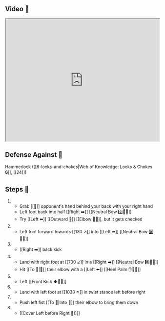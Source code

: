 ## Video 🎥

<iframe src="https://www.youtube.com/embed/kRBlmnNAyl8?start=180" width="100%" height="400"></iframe>

## Defense Against 🤺

Hammerlock ([[6-locks-and-chokes|Web of Knowledge: Locks & Chokes 🔒]], [[24]])

## Steps 👣

1. - Grab [[🎯]] opponent's hand behind your back with your right hand
    - Left foot back into half [[Right ➡️]] [[Neutral Bow 0️⃣🧍‍♂️]]
    - Try [[Left ⬅️]] [[Outward 🔼]] [[Elbow 💪💥]], but it gets checked
2. - Left foot forward towards [[130 ↗️]] into [[Left ⬅️]] [[Neutral Bow 0️⃣🧍‍♂️]]
3. - [[Right ➡️]] back kick
4. - Land with right foot at [[730 ↙️]] in a [[Right ➡️]] [[Neutral Bow 0️⃣🧍‍♂️]]
	- Hit [[To 🎯|🎯]] their elbow with a [[Left ⬅️]] [[Heel Palm ✋🌴💥]]
5. - Left [[Front Kick ⬆️🦶💥]]
6. - Land with left foot at [[1030 ↖️]] in twist stance left before right
7. - Push left fist [[To 🎯|Into 🎯]] their elbow to bring them down
8. - [[Cover Left before Right 🦶🔃]]
